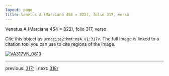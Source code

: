 ```yaml
---
layout: page
title: Venetus A (Marciana 454 = 822), folio 317, verso
---
```


Venetus A (Marciana 454 = 822), folio 317, verso

Cite this object as `urn:cite2:hmt:msA.v1:317v`.  The full image is linked to a citation tool you can use to cite regions of the image.

[![VA317VN_0819](http://www.homermultitext.org/iipsrv?IIIF=/project/homer/pyramidal/deepzoom/hmt/vaimg/2017a/VA317VN_0819.tif/full/800,/0/default.jpg)](http://www.homermultitext.org/ict2/?urn=urn:cite2:hmt:vaimg.2017a:VA317VN_0819) 

---

previous:  [317r](../317r/) | next: [318r](../318r/)